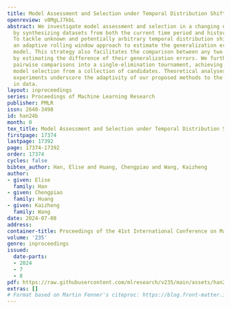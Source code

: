 ```yaml
---
title: Model Assessment and Selection under Temporal Distribution Shift
openreview: v8MgLJ7kbL
abstract: We investigate model assessment and selection in a changing environment,
  by synthesizing datasets from both the current time period and historical epochs.
  To tackle unknown and potentially arbitrary temporal distribution shift, we develop
  an adaptive rolling window approach to estimate the generalization error of a given
  model. This strategy also facilitates the comparison between any two candidate models
  by estimating the difference of their generalization errors. We further integrate
  pairwise comparisons into a single-elimination tournament, achieving near-optimal
  model selection from a collection of candidates. Theoretical analyses and empirical
  experiments underscore the adaptivity of our proposed methods to the non-stationarity
  in data.
layout: inproceedings
series: Proceedings of Machine Learning Research
publisher: PMLR
issn: 2640-3498
id: han24b
month: 0
tex_title: Model Assessment and Selection under Temporal Distribution Shift
firstpage: 17374
lastpage: 17392
page: 17374-17392
order: 17374
cycles: false
bibtex_author: Han, Elise and Huang, Chengpiao and Wang, Kaizheng
author:
- given: Elise
  family: Han
- given: Chengpiao
  family: Huang
- given: Kaizheng
  family: Wang
date: 2024-07-08
address:
container-title: Proceedings of the 41st International Conference on Machine Learning
volume: '235'
genre: inproceedings
issued:
  date-parts:
  - 2024
  - 7
  - 8
pdf: https://raw.githubusercontent.com/mlresearch/v235/main/assets/han24b/han24b.pdf
extras: []
# Format based on Martin Fenner's citeproc: https://blog.front-matter.io/posts/citeproc-yaml-for-bibliographies/
---
```

